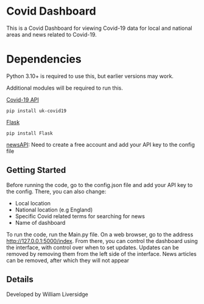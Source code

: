 ﻿# Covid Dashboard

This is a Covid Dashboard for viewing Covid-19 data for local and national areas and news related to Covid-19.


# Dependencies

Python 3.10+ is required to use this, but earlier versions may work.

Additional modules will be required to run this.

 [Covid-19 API](https://publichealthengland.github.io/coronavirus-dashboard-api-python-sdk/)

    pip install uk-covid19

 [Flask](https://flask.palletsprojects.com/en/2.0.x/installation/)

    pip install Flask

[newsAPI](https://newsapi.org/): Need to create a free account and add your API key to the config file

## Getting Started
Before running the code, go to the config.json file and add your API key to the config. There, you can also change:

 - Local location
 - National location (e.g England)
 - Specific Covid related terms for searching for news
 - Name of dashboard

To run the code, run the Main.py file.
On a web browser, go to the address http://127.0.0.1:5000/index.
From there, you can control the dashboard using the interface, with control over when to set updates.
Updates can be removed by removing them from the left side of the interface.
News articles can be removed, after which they will not appear



## Details

Developed by William Liversidge



